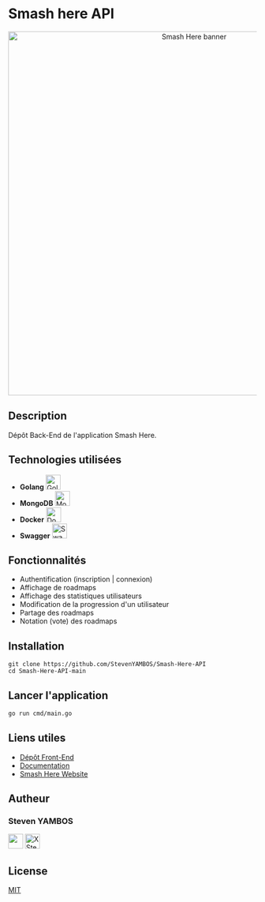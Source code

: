# Smash here API

<p align="center">
  <img src="https://3238leblogdemarvelll-1278.kxcdn.com/wp-content/uploads/2012/05/Street-Fighter-X-Tekken-Banniere.jpg" alt="Smash Here banner" width="738">
</p>

## Description

Dépôt Back-End de l'application Smash Here.

## Technologies utilisées

- **Golang** <img src="https://upload.wikimedia.org/wikipedia/commons/thumb/0/05/Go_Logo_Blue.svg/1200px-Go_Logo_Blue.svg.png" width="30px" alt="Golang logo" />
- **MongoDB** <img src="https://www.svgrepo.com/show/331488/mongodb.svg" width="30px" alt="MongoDB logo" />
- **Docker** <img src="https://cdn4.iconfinder.com/data/icons/logos-and-brands/512/97_Docker_logo_logos-512.png" width="30px" alt="Docker logo" />
- **Swagger** <img src="https://upload.wikimedia.org/wikipedia/commons/a/ab/Swagger-logo.png" width="30px" alt="Swagger logo" />

## Fonctionnalités

- Authentification (inscription | connexion)
- Affichage de roadmaps
- Affichage des statistiques utilisateurs
- Modification de la progression d'un utilisateur
- Partage des roadmaps
- Notation (vote) des roadmaps

## Installation

```shell
git clone https://github.com/StevenYAMBOS/Smash-Here-API
cd Smash-Here-API-main
```

## Lancer l'application

```bash
go run cmd/main.go
```

## Liens utiles

- [Dépôt Front-End]()
- [Documentation]()
- [Smash Here Website]()

## Autheur

### Steven YAMBOS

<a href="https://github.com/StevenYAMBOS"><img src="https://cdn-icons-png.flaticon.com/512/25/25231.png" width="30px" alt="" /><a/>
<a href="https://x.com/StevenYambos"><img src="https://img.freepik.com/vecteurs-libre/nouvelle-conception-icone-x-du-logo-twitter-2023_1017-45418.jpg?size=338&ext=jpg&ga=GA1.1.2008272138.1722902400&semt=ais_hybrid" width="30px" alt="X Steven YAMBOS" /><a/>

## License

[MIT](https://www.youtube.com/watch?v=3FmN46XQius)
